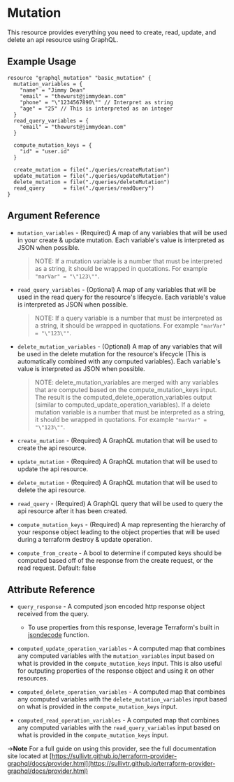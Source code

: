 # <resource name> Mutation

This resource provides everything you need to create, read, update, and delete an api resource using GraphQL. 

## Example Usage

```hcl
resource "graphql_mutation" "basic_mutation" {
  mutation_variables = {
    "name" = "Jimmy Dean"
    "email" = "thewurst@jimmydean.com"
    "phone" = "\"1234567890\"" // Interpret as string
    "age" = "25" // This is interpreted as an integer
  }
  read_query_variables = {
    "email" = "thewurst@jimmydean.com"
  }

  compute_mutation_keys = {
    "id" = "user.id"
  }

  create_mutation = file("./queries/createMutation")
  update_mutation = file("./queries/updateMutation")
  delete_mutation = file("./queries/deleteMutation")
  read_query      = file("./queries/readQuery")
}
```

## Argument Reference
* `mutation_variables` - (Required) A map of any variables that will be used in your create & update mutation. Each variable's value is interpreted as JSON when possible.
  >NOTE: If a mutation variable is a number that must be interpreted as a string, it should be wrapped in quotations. For example `"marVar" = "\"123\""`.

* `read_query_variables` - (Optional) A map of any variables that will be used in the read query for the resource's lifecycle. Each variable's value is interpreted as JSON when possible.
   >NOTE: If a query variable is a number that must be interpreted as a string, it should be wrapped in quotations. For example `"marVar" = "\"123\""`.

* `delete_mutation_variables` - (Optional) A map of any variables that will be used in the delete mutation for the resource's lifecycle (This is automatically combined with any computed variables). Each variable's value is interpreted as JSON when possible.
  >NOTE: delete_mutation_variables are merged with any variables that are computed based on the compute_mutation_keys input. The result is the computed_delete_operation_variables output (similar to computed_update_operation_variables). If a delete mutation variable is a number that must be interpreted as a string, it should be wrapped in quotations. For example `"marVar" = "\"123\""`.

* `create_mutation` - (Required) A GraphQL mutation that will be used to create the api resource.
   
* `update_mutation` - (Required) A GraphQL mutation that will be used to update the api resource.
  
* `delete_mutation` - (Required) A GraphQL mutation that will be used to delete the api resource.

* `read_query` - (Required) A GraphQL query that will be used to query the api resource after it has been created.

* `compute_mutation_keys` - (Required) A map representing the hierarchy of your response object leading to the object properties that will be used during a terraform destroy & update operation.
* `compute_from_create` - A bool to determine if computed keys should be computed based off of the response from the create request, or the read request. Default: false


## Attribute Reference

* `query_response` - A computed json encoded http response object received from the query.
    - To use properties from this response, leverage Terraform's built in [jsondecode](https://www.terraform.io/docs/configuration/functions/jsondecode.html) function.

* `computed_update_operation_variables` - A computed map that combines any computed variables with the `mutation_variables` input based on what is provided in the `compute_mutation_keys` input. This is also useful for outputing properties of the response object and using it on other resources.
  
* `computed_delete_operation_variables` - A computed map that combines any computed variables with the `delete_mutation_variables` input based on what is provided in the `compute_mutation_keys` input.

* `computed_read_operation_variables` - A computed map that combines any computed variables with the `read_query_variables` input based on what is provided in the `compute_mutation_keys` input. 


->**Note** For a full guide on using this provider, see the full documentation site located at [https://sullivtr.github.io/terraform-provider-graphql/docs/provider.html](https://sullivtr.github.io/terraform-provider-graphql/docs/provider.html)
